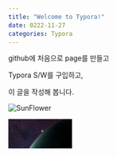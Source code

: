 ```yaml
---
title: "Welcome to Typora!"
date: 0222-11-27
categories: Typora
---
```

github에 처음으로 page를 만들고 

Typora S/W를 구입하고,

이 글을 작성해 봅니다.

![SunFlower](https://user-images.githubusercontent.com/118745172/204127843-d424981a-a3cd-4238-bf6f-f35a77437340.jpg)


<img src="../_images/image-20221127164519119.png" alt="image-20221127164519119" style="zoom:25%;" />



[Typora homepage]: https://typora.io/



